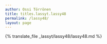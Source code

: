 ```yaml
---
author: Ossi Törrönen
title: titles.lassyt.lassy48
permalink: /lassy48/
layout: page
---
```

{% translate_file _lassyt/lassy48/lassy48.md %}